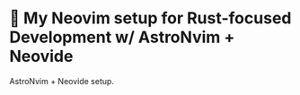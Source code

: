 # 💾 My Neovim setup for Rust-focused Development w/ AstroNvim + Neovide

AstroNvim + Neovide setup.
